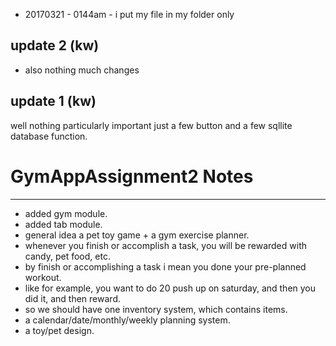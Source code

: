 - 20170321 - 0144am - i put my file in my folder only


update 2 (kw)
--------------
- also nothing much changes 


update 1 (kw)
--------
well nothing particularly important just a few button and a few sqllite database function. 



# GymAppAssignment2 Notes
-------------------------
- added gym module. 
- added tab module. 
- general idea a pet toy game + a gym exercise planner. 
- whenever you finish or accomplish a task, you will be rewarded with candy, pet food, etc. 
- by finish or accomplishing a task i mean you done your pre-planned workout. 
- like for example, you want to do 20 push up on saturday, and then you did it, and then reward. 
- so we should have one inventory system, which contains items. 
- a calendar/date/monthly/weekly planning system. 
- a toy/pet design. 


